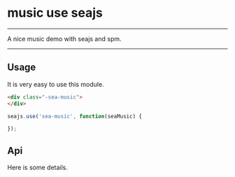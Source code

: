 # music use seajs

---

A nice music demo with seajs and spm.

---

## Usage

It is very easy to use this module.

````html
<div class="-sea-music">
</div>
````

```javascript
seajs.use('sea-music', function(seaMusic) {

});
```

## Api

Here is some details.
